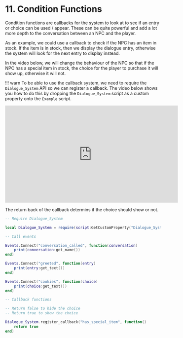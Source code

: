# 11.  Condition Functions

Condition functions are callbacks for the system to look at to see if an entry or choice can be used / appear.  These can be quite powerful and add a lot more depth to the conversation between an NPC and the player.  

As an example, we could use a callback to check if the NPC has an item in stock.  If the item is in stock, then we display the dialogue entry, otherwise the system will look for the next entry to display instead.

In the video below, we will change the behaviour of the NPC so that if the NPC has a special item in stock, the choice for the player to purchase it will show up, otherwise it will not.

!!! warn
	To be able to use the callback system, we need to require the `Dialogue_System` API so we can register a callback.  The video below shows you how to do this by dropping the `Dialogue_System` script as a custom property onto the `Example` script.

<iframe width="560" height="315" src="https://www.youtube.com/embed/XByeDuCG2cY" title="YouTube video player" frameborder="0" allow="accelerometer; autoplay; clipboard-write; encrypted-media; gyroscope; picture-in-picture" allowfullscreen></iframe>

The return back of the callback determins if the choice should show or not.

```lua hl_lines="24 25 26"
-- Require Dialogue_System

local Dialogue_System = require(script:GetCustomProperty("Dialogue_System"))

-- Call events

Events.Connect("conversation_called", function(conversation)
	print(conversation:get_name())
end)

Events.Connect("greeted", function(entry)
	print(entry:get_text())
end)

Events.Connect("cookies", function(choice)
	print(choice:get_text())
end)

-- Callback functions

-- Return false to hide the choice
-- Return true to show the choice

Dialogue_System.register_callback("has_special_item", function()
	return true
end)
```